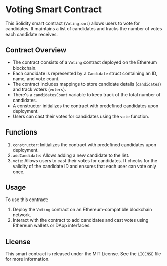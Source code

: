 # Voting Smart Contract

This Solidity smart contract (`Voting.sol`) allows users to vote for candidates. It maintains a list of candidates and tracks the number of votes each candidate receives.

## Contract Overview

- The contract consists of a `Voting` contract deployed on the Ethereum blockchain.
- Each candidate is represented by a `Candidate` struct containing an ID, name, and vote count.
- The contract includes mappings to store candidate details (`candidates`) and track voters (`voters`).
- There's a `candidatesCount` variable to keep track of the total number of candidates.
- A constructor initializes the contract with predefined candidates upon deployment.
- Users can cast their votes for candidates using the `vote` function.

## Functions

1. `constructor`: Initializes the contract with predefined candidates upon deployment.
2. `addCandidate`: Allows adding a new candidate to the list.
3. `vote`: Allows users to cast their votes for candidates. It checks for the validity of the candidate ID and ensures that each user can vote only once.

## Usage

To use this contract:

1. Deploy the `Voting` contract on an Ethereum-compatible blockchain network.
2. Interact with the contract to add candidates and cast votes using Ethereum wallets or DApp interfaces.

## License

This smart contract is released under the MIT License. See the `LICENSE` file for more information.


